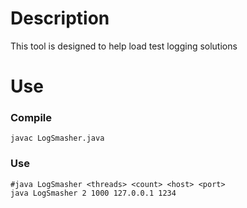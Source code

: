 # Description

This tool is designed to help load test logging solutions

# Use

### Compile

    javac LogSmasher.java

### Use

    #java LogSmasher <threads> <count> <host> <port>
    java LogSmasher 2 1000 127.0.0.1 1234

